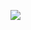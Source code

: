 ﻿![](https://lh6.googleusercontent.com/BrCO8NqMRCMxJBsABFX_aDomt8o7Z5L6dgAVWJblGvfd2b-GXlyo7nIi77BYobMxUe33etkU6wEzBCHvH35SSVKzPM4LeI-NXvVmACbTHdwVy7qIkCBiC-uiWvGBHQ8sqf6Do7xR)


